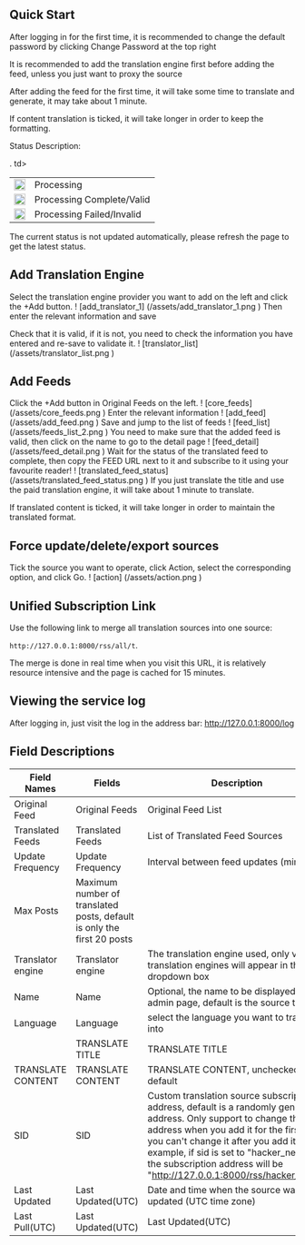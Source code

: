 ## Quick Start

After logging in for the first time, it is recommended to change the default password by clicking Change Password at the top right

It is recommended to add the translation engine first before adding the feed, unless you just want to proxy the source

After adding the feed for the first time, it will take some time to translate and generate, it may take about 1 minute.

If content translation is ticked, it will take longer in order to keep the formatting.

Status Description:

<table> <tr> <td><img src="/assets/icon-loading.svg" width="20" height="20"></td> <td>Processing</td> </tr> <tr> <td><img src="/assets/icon-yes. svg" width="20" height="20"></td> <td>Processing Complete/Valid</td> </tr> <tr> <td><img src="/assets/icon-no.svg" width="20" height="20"></td> <td>Processing Failed/Invalid</td>. td> </tr> </table

The current status is not updated automatically, please refresh the page to get the latest status.

## Add Translation Engine
Select the translation engine provider you want to add on the left and click the +Add button.
! [add_translator_1] (/assets/add_translator_1.png )
Then enter the relevant information and save

Check that it is valid, if it is not, you need to check the information you have entered and re-save to validate it.
! [translator_list] (/assets/translator_list.png )

## Add Feeds
Click the +Add button in Original Feeds on the left.
! [core_feeds] (/assets/core_feeds.png )
Enter the relevant information
! [add_feed] (/assets/add_feed.png )
Save and jump to the list of feeds
! [feed_list] (/assets/feeds_list_2.png )
You need to make sure that the added feed is valid, then click on the name to go to the detail page
! [feed_detail] (/assets/feed_detail.png )
Wait for the status of the translated feed to complete, then copy the FEED URL next to it and subscribe to it using your favourite reader!
! [translated_feed_status] (/assets/translated_feed_status.png )
If you just translate the title and use the paid translation engine, it will take about 1 minute to translate.

If translated content is ticked, it will take longer in order to maintain the translated format.

## Force update/delete/export sources
Tick the source you want to operate, click Action, select the corresponding option, and click Go.
! [action] (/assets/action.png )

## Unified Subscription Link
Use the following link to merge all translation sources into one source:

`http://127.0.0.1:8000/rss/all/t`.

The merge is done in real time when you visit this URL, it is relatively resource intensive and the page is cached for 15 minutes.

## Viewing the service log
After logging in, just visit the log in the address bar: http://127.0.0.1:8000/log

## Field Descriptions
| Field Names | Fields | Description |
| ------ | ---- | ---- |
| Original Feed | Original Feeds | Original Feed List |
| Translated Feeds | Translated Feeds | List of Translated Feed Sources |
| Update Frequency | Update Frequency | Interval between feed updates (minutes) |
| Max Posts | Maximum number of translated posts, default is only the first 20 posts |
| Translator engine | Translator engine | The translation engine used, only valid translation engines will appear in the dropdown box |
| Name | Name | Optional, the name to be displayed in the admin page, default is the source title |
| Language | Language | select the language you want to translate into | | Translation Title | TRANSLATION TITLE
| | TRANSLATE TITLE | TRANSLATE TITLE | Translation Title, checked by default | | Translation Content | TRANSLATE TITLE | TRANSLATE TITLE
| TRANSLATE CONTENT | TRANSLATE CONTENT | TRANSLATE CONTENT, unchecked by default | | SID | SID | SID | SID, unchecked by default
| SID | SID | Custom translation source subscription address, default is a randomly generated address. Only support to change the address when you add it for the first time, you can't change it after you add it. For example, if sid is set to "hacker_news", the subscription address will be "http://127.0.0.1:8000/rss/hacker_news"| | Last Updated | Last Updated | Last Updated
| Last Updated | Last Updated(UTC) | Date and time when the source was last updated (UTC time zone) | Last Pulled | Last Pulled | Last Updated(UTC)
| Last Pull(UTC) | Last Updated(UTC) | Last Updated(UTC) | Last Updated(UTC) | Last Updated(UTC)
